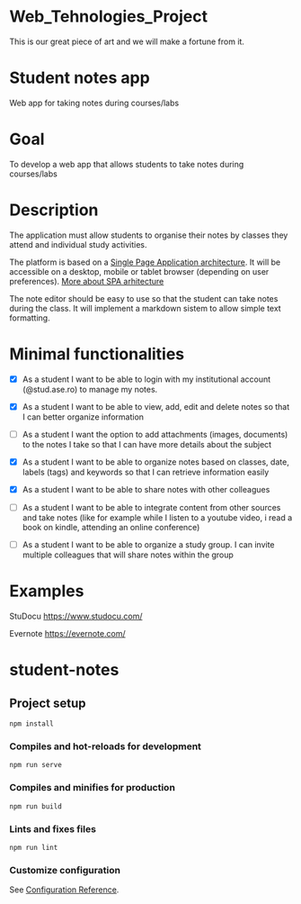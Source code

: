 
# Web_Tehnologies_Project
This is our great piece of art and we will make a fortune from it.

# Student notes app

Web app for taking notes during courses/labs

# Goal

To develop a web app that allows students to take notes during courses/labs

# Description

The application must allow students to organise their notes by classes they attend and individual study activities.

The platform is based on a [Single Page Application architecture](https://en.wikipedia.org/wiki/Single-page_application). It will be accessible on a desktop, mobile or tablet browser (depending on user preferences).
[More about SPA arhitecture](https://dzone.com/articles/what-is-a-single-page-application)

The note editor should be easy to use so that the student can take notes during the class. It will implement a markdown sistem to allow simple text formatting.

# Minimal functionalities


- [x] As a student I want to be able to login with my institutional account (@stud.ase.ro) to manage my notes.


- [x] As a student I want to be able to view, add, edit and delete notes so that I can better organize information

- [ ] As a student I want the option to add attachments (images, documents) to the notes I take so that I can have more details about the subject

- [x] As a student I want to be able to organize notes based on classes, date, labels (tags) and keywords so that I can retrieve information easily 

- [x] As a student I want to be able to share notes with other colleagues 

- [ ] As a student I want to be able to integrate content from other sources and take notes (like for example while I listen to a youtube video, i read a book on kindle, attending an online conference)

- [ ] As a student I want to be able to organize a study group. I can invite multiple colleagues that will share notes within the group
# Examples
StuDocu
https://www.studocu.com/

Evernote
https://evernote.com/



# student-notes

## Project setup
```
npm install
```

### Compiles and hot-reloads for development
```
npm run serve
```

### Compiles and minifies for production
```
npm run build
```

### Lints and fixes files
```
npm run lint
```

### Customize configuration
See [Configuration Reference](https://cli.vuejs.org/config/).
